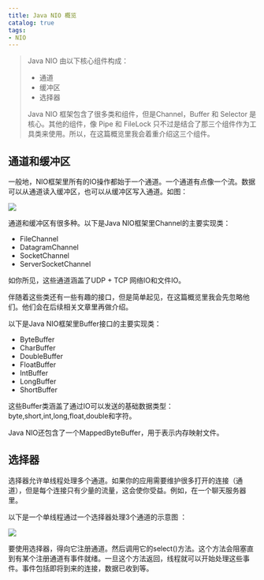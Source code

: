 ```yaml
---
title: Java NIO 概览
catalog: true
tags:
- NIO
---
```

>Java NIO 由以下核心组件构成：
>- 通道
>- 缓冲区
>- 选择器
>
>Java NIO 框架包含了很多类和组件，但是Channel，Buffer 和 Selector 是核心。其他的组件，像 Pipe 和 FileLock 只不过是结合了那三个组件作为工具类来使用。所以，在这篇概览里我会着重介绍这三个组件。


## 通道和缓冲区

一般地，NIO框架里所有的IO操作都始于一个通道。一个通道有点像一个流。数据可以从通道读入缓冲区，也可以从缓冲区写入通道。如图：

![](http://tutorials.jenkov.com/images/java-nio/overview-channels-buffers.png)

 通道和缓冲区有很多种。以下是Java NIO框架里Channel的主要实现类：

- FileChannel
- DatagramChannel
- SocketChannel
- ServerSocketChannel

如你所见，这些通道涵盖了UDP + TCP 网络IO和文件IO。

伴随着这些类还有一些有趣的接口，但是简单起见，在这篇概览里我会先忽略他们。他们会在后续相关文章里再做介绍。

以下是Java NIO框架里Buffer接口的主要实现类：

- ByteBuffer
- CharBuffer
- DoubleBuffer
- FloatBuffer
- IntBuffer
- LongBuffer
- ShortBuffer

这些Buffer类涵盖了通过IO可以发送的基础数据类型：byte,short,int,long,float,double和字符。

Java NIO还包含了一个MappedByteBuffer，用于表示内存映射文件。

## 选择器

选择器允许单线程处理多个通道。如果你的应用需要维护很多打开的连接（通道），但是每个连接只有少量的流量，这会使你受益。例如，在一个聊天服务器里。

以下是一个单线程通过一个选择器处理3个通道的示意图 ：

![](http://tutorials.jenkov.com/images/java-nio/overview-selectors.png)

要使用选择器，得向它注册通道。然后调用它的select()方法。这个方法会阻塞直到有某个注册通道有事件就绪。一旦这个方法返回，线程就可以开始处理这些事件。事件包括即将到来的连接，数据已收到等。